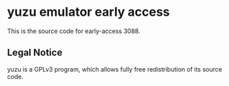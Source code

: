 yuzu emulator early access
=============

This is the source code for early-access 3088.

## Legal Notice

yuzu is a GPLv3 program, which allows fully free redistribution of its source code.